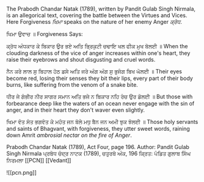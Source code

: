 The Prabodh Chandar Natak (1789), written by Pandit Gulab Singh Nirmala, is an allegorical text, covering the battle between the Virtues and Vices. Here Forgiveness *ਖਿਮਾ* speaks on the nature of her enemy Anger *ਕ੍ਰੋਧ*.

ਖਿਮਾ ਉਵਾਚ ॥ Forgiveness Says:

ਕ੍ਰੋਧ ਅੰਧਕਾਰ ਕੇ ਬਿਕਾਰ ਉਰ ਭਏ ਅਤਿ ਭ੍ਰਿਕੁਟੀ ਚਢਾਇ ਖਲ ਫੀਕ ਮੁਖ ਬੋਲਈ ॥
When the clouding darkness of the vice of anger increases within one's heart, they raise their eyebrows and shout disgusting and cruel words.

ਨੈਨ ਕਰੇ ਲਾਲ ਸੁ ਬਿਹਾਲ ਹੋਠ ਡਸੇ ਅਤਿ ਜਰੇ ਅੰਗ ਅੰਗ ਸੁ ਭੁਜੰਗ ਬਿਖ ਘੋਲਈ ॥
Their eyes become red, losing their senses they bit their lips, every part of their body burns, like suffering from the venom of a snake bite.

ਧੀਰ ਜੇ ਗੰਭੀਰ ਨੀਰ ਸਾਗਰ ਸਮਾਨ ਅਤਿ ਭਜੇ ਨ ਬਿਕਾਰ ਨਹਿ ਰੰਚ ਉਰ ਡੋਲਈ ॥
But those with forbearance deep like the waters of an ocean never engage with the sin of anger, and in their heart they don't waver even slightly.

ਖਿਮਾ ਵੰਤ ਸੰਤ ਭਗਵੰਤ ਕੇ ਮਹੰਤ ਜਨ ਬੋਲੇ ਮਧੁ ਬੈਨ ਜਨ ਅਮੀ ਝੁਕ ਝੋਲਈ ॥
Those holy servants and saints of Bhagvant, with forgiveness, they utter sweet words, raining down Amrit *ambrosial nectar on the fire of Anger*.

Prabodh Chandar Natak (1789), Act Four, page 196.
Author: Pandit Gulab Singh Nirmala
ਪ੍ਰਬੋਧ ਚੰਦ੍ਰ ਨਾਟਕ (1789), ਚਤੁਰਥੋ ਅੰਕ, 196
ਕ੍ਰਿਤ: ਪੰਡਿਤ ਗੁਲਾਬ ਸਿੰਘ ਨਿਰਮਲਾ
[[PCN]]
[[Vedant]]

![[pcn.png]]